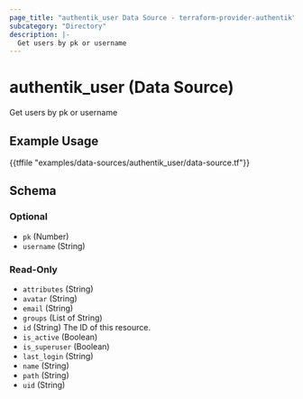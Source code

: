 ```yaml
---
page_title: "authentik_user Data Source - terraform-provider-authentik"
subcategory: "Directory"
description: |-
  Get users by pk or username
---
```


# authentik_user (Data Source)

Get users by pk or username

## Example Usage

{{tffile "examples/data-sources/authentik_user/data-source.tf"}}

<!-- schema generated by tfplugindocs -->
## Schema

### Optional

- `pk` (Number)
- `username` (String)

### Read-Only

- `attributes` (String)
- `avatar` (String)
- `email` (String)
- `groups` (List of String)
- `id` (String) The ID of this resource.
- `is_active` (Boolean)
- `is_superuser` (Boolean)
- `last_login` (String)
- `name` (String)
- `path` (String)
- `uid` (String)
